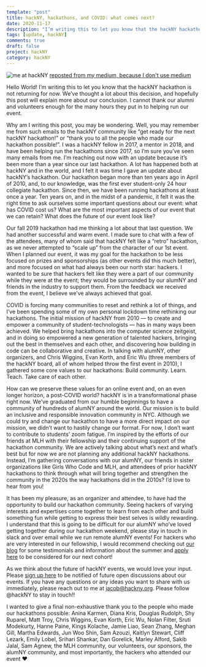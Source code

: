 ```yaml
---
template: "post"
title: hackNY, hackathons, and COVID: what comes next?
date: 2020-11-17
description: "I’m writing this to let you know that the hackNY hackathon is not returning for now."
tags: [update, hackNY]
comments: true
draft: false
project: hackNY
category: hackNY
---
```


![me at hackNY](https://miro.medium.com/max/1400/1*Af3hDoYQgz6VqHZvLW1p3w.png)
[reposted from my medium, because I don't use medium](https://jaronoff45.medium.com/hackny-hackathons-and-covid-what-comes-next-1f28ae9945b3)

Hello World! I’m writing this to let you know that the hackNY hackathon is not returning for now. We’ve thought a lot about this decision, and hopefully this post will explain more about our conclusion. I cannot thank our alumni and volunteers enough for the many hours they put in to helping run our event.

Why am I writing this post, you may be wondering. Well, you may remember me from such emails to the hackNY community like “get ready for the next hackNY hackathon!” or “thank you to all the people who made our hackathon possible!”. I was a hackNY fellow in 2017, a mentor in 2018, and have been helping run the hackathons since 2017, so I’m sure you’ve seen many emails from me. I’m reaching out now with an update because it’s been more than a year since our last hackathon. A lot has happened both at hackNY and in the world, and I felt it was time I gave an update about hackNY’s hackathon. Our hackathon began more than ten years ago in April of 2010, and, to our knowledge, was the first ever student-only 24 hour collegiate hackathon. Since then, we have been running hackathons at least once a year. Ten years on, and in the midst of a pandemic, it felt it was the right time to ask ourselves some important questions about our event: what has COVID cost us? What are the most important aspects of our event that we can retain? What does the future of our event look like?

Our fall 2019 hackathon had me thinking a lot about that last question. We had another successful and warm event. I made sure to chat with a few of the attendees, many of whom said that hackNY felt like a “retro” hackathon, as we never attempted to “scale up” from the character of our 1st event. When I planned our event, it was my goal for the hackathon to be less focused on prizes and sponsorships (as other events did this much better), and more focused on what had always been our north star: hackers. I wanted to be sure that hackers felt like they were a part of our community while they were at the event; they would be surrounded by our alumNY and friends in the industry to support them. From the feedback we received from the event, I believe we’ve always achieved that goal.

COVID is forcing many communities to reset and rethink a lot of things, and I’ve been spending some of my own personal lockdown time rethinking our hackathons. The initial mission of hackNY from 2010 — to create and empower a community of student-technologists — has in many ways been achieved. We helped bring hackathons into the computer science zeitgeist, and in doing so empowered a new generation of talented hackers, bringing out the best in themselves and each other, and discovering how building in code can be collaborative and creative. In talking with alumNY, other organizers, and Chris Wiggins, Evan Korth, and Eric Wu (three members of the hackNY board, all of whom helped throw the first event in 2010), I gathered some core values to our hackathons: Build community. Learn. Teach. Take care of each other.

How can we preserve these values for an online event and, on an even longer horizon, a post-COVID world? hackNY is in a transformational phase right now. We’ve graduated from our humble beginnings to have a community of hundreds of alumNY around the world. Our mission is to build an inclusive and responsible innovation community in NYC. Although we could try and change our hackathon to have a more direct impact on our mission, we didn’t want to hastily change our format. For now, I don’t want to contribute to students’ zoom fatigue. I’m inspired by the efforts of our friends at MLH with their fellowship and their continuing support of the hackathon community. We are actively talking about what’s next and what’s best but for now we are not planning any additional hackNY hackathons. Instead, I’m gathering conversations with our alumNY, our friends in sister organizations like Girls Who Code and MLH, and attendees of prior hackNY hackathons to think through what will bring together and strengthen the community in the 2020s the way hackathons did in the 2010s? I’d love to hear from you!

It has been my pleasure, as an organizer and attendee, to have had the opportunity to build our hackathon community. Seeing hackers of varying interests and expertises come together to learn from each other and build something fun while getting to express their best selves is wildly rewarding. I understand that this is going to be difficult for our alumNY who’ve loved getting together during our hackathon weekend, please stay in touch in slack and over email while we run remote alumNY events! For hackers who are very interested in our fellowship, I would recommend checking out [our blog](https://medium.com/hackny) for some testimonials and information about the summer and [apply here](https://hackny.org/fellows-program) to be considered for our next cohort!

As we think about the future of hackNY events, we would love your input. Please [sign up here](https://hackny.typeform.com/to/yXpBfzwM) to be notified of future open discussions about our events. If you have any questions or any ideas you want to share with us immediately, please reach out to me at jacob@hackny.org. Please follow @hackNY to stay in touch!!

I wanted to give a final non-exhaustive thank you to the people who made our hackathons possible: Anina Karmen, Diana Kris, Douglas Rudolph, Shy Ruparel, Matt Troy, Chris Wiggins, Evan Korth, Eric Wu, Nolan Filter, Sruti Modekurty, Hanne Paine, Kings Kolache, Jamie Liao, Sean Zhang, Meghan Gill, Martha Edwards, Jun Woo Shin, Sam Azouzi, Kaitlyn Stewart, Cliff Lezark, Emily Lobel, Srihari Shankar, Dan Gorelick, Marley Alford, Sakib Jalal, Sam Agnew, the MLH community, our volunteers, our sponsors, the alumNY community, and most importantly, the hackers who attended our event ❤
